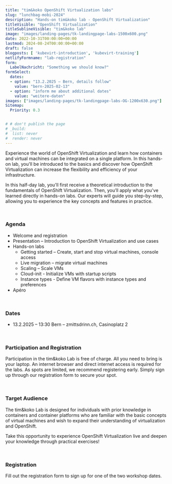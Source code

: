 ```yaml
---
title: "tim&koko OpenShift Virtualization labs"
slug: "lunchbag-mobi-2024"
description: "Hands-on tim&koko lab - OpenShift Virtualization"
titleVisible: "OpenShift Virtualization"
titleSublineVisible: "tim&koko lab"
image: "images/landing-pages/tk-landingpage-labs-1500x600.png"
date: 2022-10-31T00:00:00+00:00
lastmod: 2024-08-24T00:00:00+00:00
draft: false
blogposts: [ 'kubevirt-introduction', 'kubevirt-training']
netlifyFormname: "lab-registration"
form:
  LabelNachricht: "Something we should know?"
formSelect:
  dates:
  - option: "13.2.2025 – Bern, details follow"
    value: "bern-2025-02-13"
  - option: "inform me about additional dates"
    value: "weitere-daten"
images: ["images/landing-pages/tk-landingpage-labs-OG-1200x630.png"]
Sitemap:
  Priority: 0.3


# # don't publish the page
# _build:
#  list: never
#  render: never
---
```



Experience the world of OpenShift Virtualization and learn how containers and virtual machines can be integrated on a single platform. In this hands-on lab, you'll be introduced to the basics and discover how OpenShift Virtualization can increase the flexibility and efficiency of your infrastructure.

In this half-day lab, you'll first receive a theoretical introduction to the fundamentals of OpenShift Virtualization. Then, you’ll apply what you've learned directly in hands-on labs. Our experts will guide you step-by-step, allowing you to experience the key concepts and features in practice.

&nbsp;

### Agenda

* Welcome and registration
* Presentation – Introduction to OpenShift Virtualization and use cases
* Hands-on labs
  * Getting started – Create, start and stop virtual machines, console access
  * Live migration – migrate virtual machines
  * Scaling – Scale VMs
  * Cloud-init - Initialize VMs with startup scripts
  * Instance types - Define VM flavors with instance types and preferences
* Apéro

&nbsp;

### Dates

* 13.2.2025 – 13:30 Bern – zmittsdrinn.ch, Casinoplatz 2

&nbsp;

### Participation and Registration

Participation in the tim&koko Lab is free of charge. All you need to bring is your laptop. An internet browser and direct internet access is required for the labs. As spots are limited, we recommend registering early. Simply sign up through our registration form to secure your spot.

&nbsp;

### Target Audience

The tim&koko Lab is designed for individuals with prior knowledge in containers and container platforms who are familiar with the basic concepts of virtual machines and wish to expand their understanding of virtualization and OpenShift.

Take this opportunity to experience OpenShift Virtualization live and deepen your knowledge through practical exercises!

&nbsp;

### Registration

Fill out the registration form to sign up for one of the two workshop dates.
